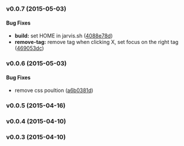 <a name="v0.0.7"></a>
### v0.0.7 (2015-05-03)


#### Bug Fixes

* **build:** set HOME in jarvis.sh ([4088e78d](git@github.com:cork-labs/ng.cork.input-tags/commit/4088e78dac1d3ad237dc464c5173395c9156849f))
* **remove-tag:** remove tag when clicking X, set focus on the right tag ([469053dc](git@github.com:cork-labs/ng.cork.input-tags/commit/469053dc10e8e40a5a99a1cdc4ea918f3913f095))

<a name="v0.0.6"></a>
### v0.0.6 (2015-05-03)


#### Bug Fixes

* remove css poultion ([a6b0381d](git@github.com:cork-labs/ng.cork.input-tags/commit/a6b0381d2e2436e5163c69a7a8ec922b91e141df))

<a name="v0.0.5"></a>
### v0.0.5 (2015-04-16)

<a name="v0.0.4"></a>
### v0.0.4 (2015-04-10)

<a name="v0.0.3"></a>
### v0.0.3 (2015-04-10)

